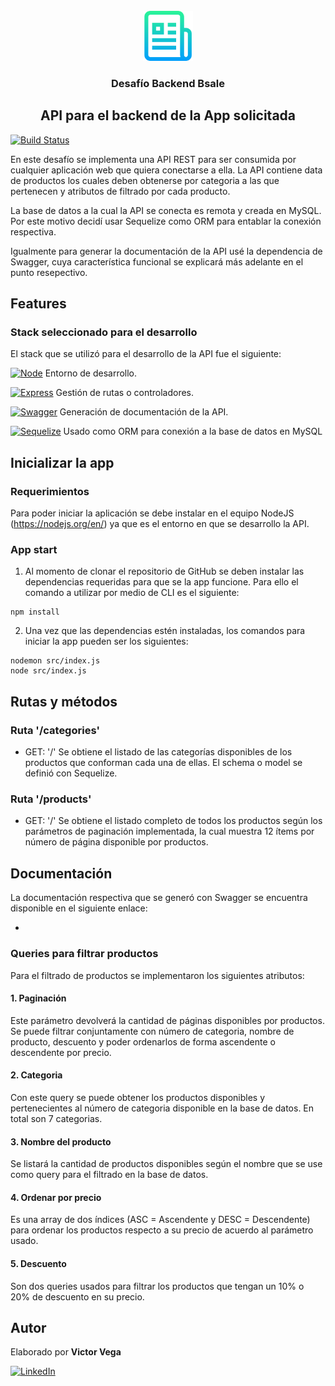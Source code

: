 <br />
<div align="center">
  <a href="">
    <img src="src/img/logo.png" alt="Logo" width="80" height="80">
  </a>
  <h3 align="center">Desafío Backend Bsale</h3>
  <h2>API para el backend de la App solicitada</h2>
</div>

[![Build Status](https://travis-ci.org/joemccann/dillinger.svg?branch=master)](https://travis-ci.org/joemccann/dillinger)

En este desafío se implementa una API REST para ser consumida por cualquier aplicación web que quiera conectarse a ella. La API contiene data de productos los cuales deben obtenerse por categoria a las que pertenecen y atributos de filtrado por cada producto. 

La base de datos a la cual la API se conecta es remota y creada en MySQL. Por este motivo decidí usar Sequelize como ORM para entablar la conexión respectiva. 

Igualmente para generar la documentación de la API usé la dependencia de Swagger, cuya característica funcional se explicará más adelante en el punto resepectivo. 

## Features

### Stack seleccionado para el desarrollo

El stack que se utilizó para el desarrollo de la API fue el siguiente:

[![Node][Node.js]][Node-url] Entorno de desarrollo.

[![Express][Express.js]][Express-url] Gestión de rutas o controladores.

[![Swagger][Swagger]][Swagger-url] Generación de documentación de la API.

[![Sequelize][Sequelize]][Sequelize-url] Usado como ORM para conexión a la base de datos en MySQL

## Inicializar la app

### Requerimientos
Para poder iniciar la aplicación se debe instalar en el equipo NodeJS (https://nodejs.org/en/) ya que es el entorno en que se desarrollo la API.

### App start 
1. Al momento de clonar el repositorio de GitHub se deben instalar las dependencias requeridas para que se la app funcione. Para ello el comando a utilizar por medio de CLI es el siguiente:

```console
npm install
```

2. Una vez que las dependencias estén instaladas, los comandos para iniciar la app pueden ser los siguientes:

```console
nodemon src/index.js
node src/index.js
```

## Rutas y métodos

### Ruta '/categories'

- GET: '/'
Se obtiene el listado de las categorías disponibles de los productos que conforman cada una de ellas. El schema o model se definió con Sequelize. 

### Ruta '/products'

- GET: '/'
Se obtiene el listado completo de todos los productos según los parámetros de paginación implementada, la cual muestra 12 ítems por número de página disponible por productos.

## Documentación
La documentación respectiva que se generó con Swagger se encuentra disponible en el siguiente enlace:

-

### Queries para filtrar productos

Para el filtrado de productos se implementaron los siguientes atributos:
#### 1. Paginación
Este parámetro devolverá la cantidad de páginas disponibles por productos. Se puede filtrar conjuntamente con número de categoria, nombre de producto, descuento y poder ordenarlos de forma ascendente o descendente por precio. 

#### 2. Categoria
Con este query se puede obtener los productos disponibles y pertenecientes al número de categoria disponible en la base de datos. En total son 7 categorias. 

#### 3. Nombre del producto
Se listará la cantidad de productos disponibles según el nombre que se use como query para el filtrado en la base de datos. 

#### 4. Ordenar por precio
Es una array de dos índices (ASC = Ascendente y DESC = Descendente) para ordenar los productos respecto a su precio de acuerdo al parámetro usado.

#### 5. Descuento
Son dos queries usados para filtrar los productos que tengan un 10% o 20% de descuento en su precio. 

## Autor
Elaborado por **Victor Vega**


[![LinkedIn][linkedin-shield]][linkedin-url]


<!-- MARKDOWN LINKS & IMAGES -->
[linkedin-shield]: https://img.shields.io/badge/-LinkedIn-black.svg?style=for-the-badge&logo=linkedin&colorB=555
[linkedin-url]: https://www.linkedin.com/in/victor-vega-v/
[Node.js]: https://img.shields.io/badge/Node-20232A?style=for-the-badge&logo=node.js&logoColor=61DAFB
[Node-url]: https://nodejs.org/en/
[Express.js]: https://img.shields.io/badge/Express-35495E?style=for-the-badge&logo=express&logoColor=4FC08D
[Express-url]: https://expressjs.com/
[Swagger]: https://img.shields.io/badge/Swagger-green?style=for-the-badge&logo=swagger&logoColor=black
[Swagger-url]: https://swagger.io/
[Sequelize]: https://img.shields.io/badge/Sequelize-0769AD?style=for-the-badge&logo=sequelize&logoColor=white
[Sequelize-url]: https://sequelize.org/